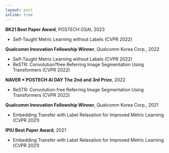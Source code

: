 ```yaml
---
layout: post
inline: true
---
```


**BK21 Best Paper Award**, POSTECH GSAI, 2023
- Self-Taught Metric Learning without Labels (CVPR 2022)

**Qualcomm Innovation Fellowship Winner**, Qualcomm Korea Corp., 2022
- Self-Taught Metric Learning without Labels (CVPR 2022)
- ReSTR: Convolution?free Referring Image Segmentation Using Transformers (CVPR 2022)

**NAVER × POSTECH AI DAY The 2nd and 3rd Prize**, 2022
- ReSTR: Convolution-free Referring Image Segmentation Using Transformers (CVPR 2022)

**Qualcomm Innovation Fellowship Winner**, Qualcomm Korea Corp., 2021
- Embedding Transfer with Label Relaxation for Improved Metric Learning  (CVPR 2021)

**IPIU Best Paper Award**, 2021
- Embedding Transfer with Label Relaxation for Improved Metric Learning  (CVPR 2021)